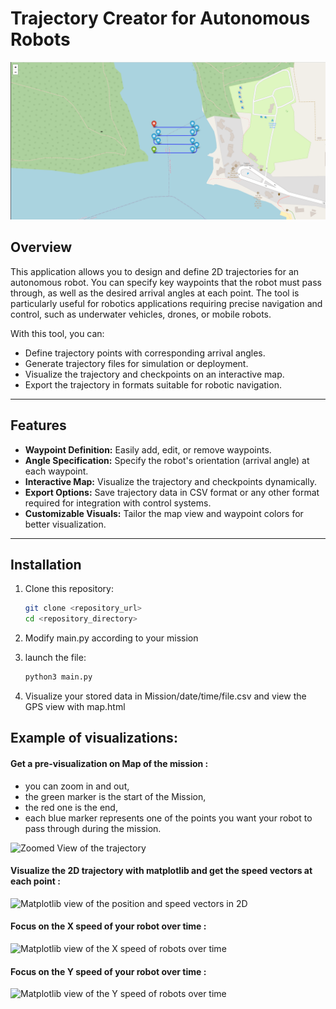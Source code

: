 # Trajectory Creator for Autonomous Robots
![Visualization of the 2D Trajectory](ressources/img/SnakeMapZoomed.png)

## Overview
This application allows you to design and define 2D trajectories for an autonomous robot. You can specify key waypoints that the robot must pass through, as well as the desired arrival angles at each point. The tool is particularly useful for robotics applications requiring precise navigation and control, such as underwater vehicles, drones, or mobile robots.

With this tool, you can:
- Define trajectory points with corresponding arrival angles.
- Generate trajectory files for simulation or deployment.
- Visualize the trajectory and checkpoints on an interactive map.
- Export the trajectory in formats suitable for robotic navigation.

---

## Features
- **Waypoint Definition:** Easily add, edit, or remove waypoints.
- **Angle Specification:** Specify the robot's orientation (arrival angle) at each waypoint.
- **Interactive Map:** Visualize the trajectory and checkpoints dynamically.
- **Export Options:** Save trajectory data in CSV format or any other format required for integration with control systems.
- **Customizable Visuals:** Tailor the map view and waypoint colors for better visualization.

---

## Installation
1. Clone this repository:
   ```bash
   git clone <repository_url>
   cd <repository_directory>
   
2. Modify main.py according to your mission

3. launch the file:
   ```bash
   python3 main.py
4. Visualize your stored data in Mission/date/time/file.csv and view the GPS view with map.html


## Example of visualizations: 
#### Get a pre-visualization on Map of the mission :
- you can zoom in and out,
- the green marker is the start of the Mission,
- the red one is the end,
- each blue marker represents one of the points you want your robot to pass through during the mission.

![Zoomed View of the trajectory](ressources/img/SnakeMapUnZoomed.png)

#### Visualize the 2D trajectory with matplotlib and get the speed vectors at each point :
![Matplotlib view of the position and speed vectors in 2D](ressources/img/SnakePositionOverTime.png)

#### Focus on the X speed of your robot over time :
![Matplotlib view of the X speed of robots over time](ressources/img/SnakeSpeedOfXOverTime.png)

#### Focus on the Y speed of your robot over time :
![Matplotlib view of the Y speed of robots over time](ressources/img/SnakeSpeedOfYOverTime.png)

